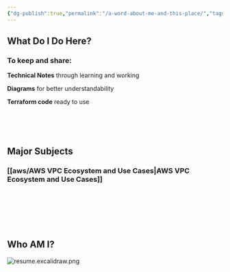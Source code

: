 ```yaml
---
{"dg-publish":true,"permalink":"/a-word-about-me-and-this-place/","tags":["gardenEntry"]}
---
```



## What Do I Do Here?

### To keep and share: 

**Technical Notes** through learning and working

**Diagrams** for better understandability

**Terraform code** ready to use

<br>
<br>
<br>

## Major Subjects

### [[aws/AWS VPC Ecosystem and Use Cases\|AWS VPC Ecosystem and Use Cases]]

<br>
<br>
<br>
<br>
<br>

## Who AM I?

![resume.excalidraw.png](/img/user/resume/resume.excalidraw.png)






